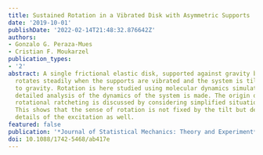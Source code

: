 ```yaml
---
title: Sustained Rotation in a Vibrated Disk with Asymmetric Supports
date: '2019-10-01'
publishDate: '2022-02-14T21:48:32.876642Z'
authors:
- Gonzalo G. Peraza-Mues
- Cristian F. Moukarzel
publication_types:
- '2'
abstract: A single frictional elastic disk, supported against gravity by two others,
  rotates steadily when the supports are vibrated and the system is tilted with respect
  to gravity. Rotation is here studied using molecular dynamics simulations, and a
  detailed analysis of the dynamics of the system is made. The origin of the observed
  rotational ratcheting is discussed by considering simplified situations analytically.
  This shows that the sense of rotation is not fixed by the tilt but depends on the
  details of the excitation as well.
featured: false
publication: '*Journal of Statistical Mechanics: Theory and Experiment*'
doi: 10.1088/1742-5468/ab417e
---
```



